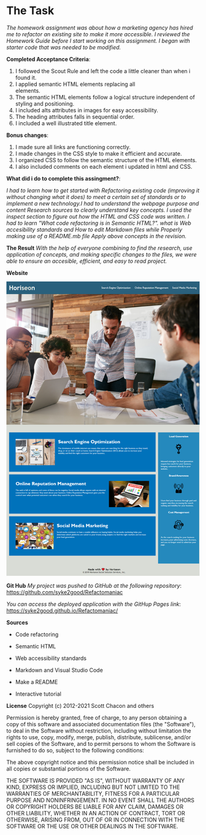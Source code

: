 # The Task
 *The homework assignment was about how a marketing agency has hired me to refactor an existing site to make it more accessible. I reviewed the Homework Guide before I start working on this assignment. I began with starter code that was needed to be modified.* 

**Completed Acceptance Criteria**:

1. I followed the Scout Rule and left the code a little cleaner than when i found it.
2. I applied semantic HTML elements replacing all <div> elements.
3. The semantic HTML elements follow a logical structure independent of styling and positioning.
4. I included alts attributes in images for easy accessibility.
5. The heading attributes falls in sequential order.
6. I included a well illustrated title element.

**Bonus changes**:

1. I made sure all links are functioning correctly.
2. I made changes in the CSS style to make it efficient and accurate.
3. I organized CSS to follow the semantic structure of the HTML elements.
4. I also included comments on each element i updated in html and CSS.

**What did i do to complete this assingment?**:

*I had to learn how to get started with Refactoring existing code (improving it without changing what it does) to meet a certain set of standards or to implement a new technology.I had to understand the webpage purpose and content Research sources to clearly understand key concepts. I used the inspect section to figure out how the HTML and CSS code was written. I had to learn "What code refactoring is in Semantic HTML?". what is Web accesibility standards and How to edit Markdown files while Properly making use of a README.mb file Apply above concepts in the revision.*


**The Result**
*With the help of everyone combining to find the research, use application of concepts, and making specific changes to the files, we were able to ensure an accesible, efficient, and easy to read project.*

**Website**

![Screenshot](assets/images/_C__Users_danie_First-time-refractoring_index.html.png)

**Git Hub**
*My project was pushed to GitHub at the following repository*: https://github.com/syke2good/Refactomaniac

*You can access the deployed application with the GitHup Pages link*: https://syke2good.github.io/Refactomaniac/

**Sources**
- Code refactoring

- Semantic HTML

- Web accessibility standards

- Markdown and Visual Studio Code

- Make a README

- Interactive tutorial

**License**
Copyright (c) 2012-2021 Scott Chacon and others

Permission is hereby granted, free of charge, to any person obtaining
a copy of this software and associated documentation files (the
"Software"), to deal in the Software without restriction, including
without limitation the rights to use, copy, modify, merge, publish,
distribute, sublicense, and/or sell copies of the Software, and to
permit persons to whom the Software is furnished to do so, subject to
the following conditions:

The above copyright notice and this permission notice shall be
included in all copies or substantial portions of the Software.

THE SOFTWARE IS PROVIDED "AS IS", WITHOUT WARRANTY OF ANY KIND,
EXPRESS OR IMPLIED, INCLUDING BUT NOT LIMITED TO THE WARRANTIES OF
MERCHANTABILITY, FITNESS FOR A PARTICULAR PURPOSE AND
NONINFRINGEMENT. IN NO EVENT SHALL THE AUTHORS OR COPYRIGHT HOLDERS BE
LIABLE FOR ANY CLAIM, DAMAGES OR OTHER LIABILITY, WHETHER IN AN ACTION
OF CONTRACT, TORT OR OTHERWISE, ARISING FROM, OUT OF OR IN CONNECTION
WITH THE SOFTWARE OR THE USE OR OTHER DEALINGS IN THE SOFTWARE.